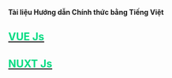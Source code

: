 **Tài liệu Hướng dẫn Chính thức bằng Tiếng Việt**

<a href="https://nuxt-vue-docs-vi.vercel.app/vue/guide/introduction" target="_blank">
    <span style="color: #00dc82; font-weight: bold"><h2>VUE Js</h2></span>
</a>


<a href="https://nuxt-vue-docs-vi.vercel.app/nuxt/get_started/introduction" target="_blank">
    <span style="color: #00dc82; font-weight: bold"><h2>NUXT Js</h2></span>
</a>
